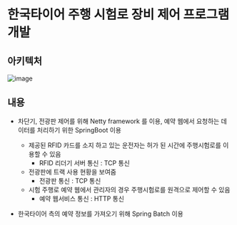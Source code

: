 # 한국타이어 주행 시험로 장비 제어 프로그램 개발
## 아키텍처
![image](https://github.com/SoonMyeong/resume-portpolio/assets/31875043/308d736c-348c-4ec7-a850-72a55a5489cd)

## 내용
- 차단기, 전광판 제어를 위해 Netty framework 를 이용, 예약 웹에서 요청하는 데이터를 처리하기 위한 SpringBoot 이용
  - 제공된 RFID 카드를 소지 하고 있는 운전자는 허가 된 시간에 주행시험로를 이용할 수 있음
    - RFID 리더기 서버 통신 : TCP 통신
  - 전광판에 트랙 사용 현황을 보여줌
    - 전광판 통신 : TCP 통신 
  - 시험 주행로 예약 웹에서 관리자의 경우 주행시험로를 원격으로 제어할 수 있음
    - 예약 웹서비스 통신 : HTTP 통신 

- 한국타이어 측의 예약 정보를 가져오기 위해 Spring Batch 이용

